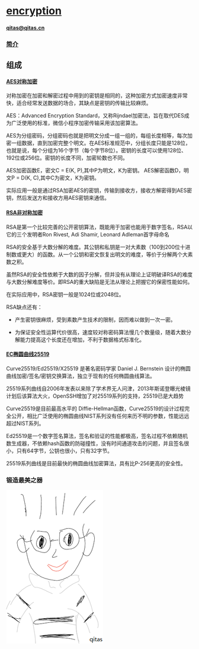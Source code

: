 ﻿# [encryption](https://github.com/qitas/encryption) 

#### qitas@qitas.cn

### [简介](https://github.com/Qitas/encryption/wiki)


## 组成

#### [AES对称加密](AES/)

对称加密在加密和解密过程中用到的密钥是相同的，这种加密方式加密速度非常快，适合经常发送数据的场合，其缺点是密钥的传输比较麻烦。

AES：Advanced Encryption Standard，又称Rijndael加密法，旨在取代DES成为广泛使用的标准，微信小程序加密传输采用该加密算法。

AES为分组密码，分组密码也就是把明文分成一组一组的，每组长度相等，每次加密一组数据，直到加密完整个明文。在AES标准规范中，分组长度只能是128位，也就是说，每个分组为16个字节（每个字节8位）。密钥的长度可以使用128位、192位或256位。密钥的长度不同，加密轮数也不同。

AES加密函数E，密文C = E(K, P),其中P为明文，K为密钥。
AES解密函数D，明文P = D(K, C),其中C为密文，K为密钥。

实际应用一般是通过RSA加密AES的密钥，传输到接收方，接收方解密得到AES密钥，然后发送方和接收方用AES密钥来通信。

#### [RSA非对称加密](RSA/)

RSA是第一个比较完善的公开密钥算法，既能用于加密也能用于数字签名，RSA以它的三个发明者Ron Rivest, Adi Shamir, Leonard Adleman首字母命名

RSA的安全基于大数分解的难度。其公钥和私钥是一对大素数（100到200位十进制数或更大）的函数。从一个公钥和密文恢复出明文的难度，等价于分解两个大素数之积。

虽然RSA的安全性依赖于大数的因子分解，但并没有从理论上证明破译RSA的难度与大数分解难度等价。即RSA的重大缺陷是无法从理论上把握它的保密性能如何。

在实际应用中，RSA密钥一般是1024位或2048位。

RSA缺点还有：

- 产生密钥很麻烦，受到素数产生技术的限制，因而难以做到一次一密。

- 为保证安全性运算代价很高，速度较对称密码算法慢几个数量级，随着大数分解能力提高这个长度还在增加，不利于数据格式标准化。

#### [EC椭圆曲线25519](25519/)

Curve25519/Ed25519/X25519 是著名密码学家 Daniel J. Bernstein 设计的椭圆曲线加密/签名/密钥交换算法，独立于现有的任何椭圆曲线算法。 

25519系列曲线自2006年发表以来除了学术界无人问津，2013年斯诺登曝光棱镜计划后该算法大火，OpenSSH增加了对25519系列的支持，25519已是大趋势

Curve25519是目前最高水平的 Diffie-Hellman函数，Curve25519的设计过程完全公开，相比广泛使用的椭圆曲线NIST系列没有任何来历不明的参数，性能远远超过NIST系列。

Ed25519是一个数字签名算法，签名和验证的性能都极高，签名过程不依赖随机数生成器，不依赖hash函数的防碰撞性，没有时间通道攻击的问题，并且签名很小，只有64字节，公钥也很小，只有32字节。

25519系列曲线是目前最快的椭圆曲线加密算法，具有比P-256更高的安全性。


### 锻造最美之器

[![sites](qitas/qitas.png)](http://www.qitas.cn)
